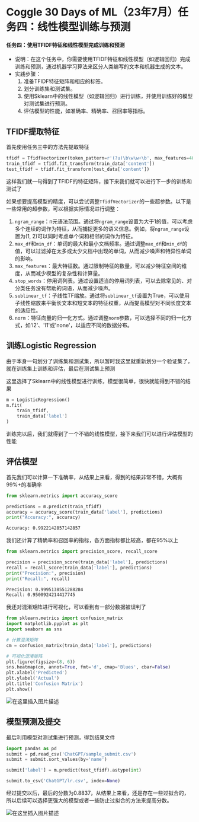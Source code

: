 # Coggle 30 Days of ML（23年7月）任务四：线性模型训练与预测



#### 任务四：使用TFIDF特征和线性模型完成训练和预测

- 说明：在这个任务中，你需要使用TFIDF特征和线性模型（如逻辑回归）完成训练和预测，通过机器学习算法来区分人类编写的文本和机器生成的文本。
- 实践步骤：
  1. 准备TFIDF特征矩阵和相应的标签。
  2. 划分训练集和测试集。
  3. 使用Sklearn中的线性模型（如逻辑回归）进行训练，并使用训练好的模型对测试集进行预测。
  4. 评估模型的性能，如准确率、精确率、召回率等指标。



## TFIDF提取特征

首先使用任务三中的方法先提取特征

```python
tfidf = TfidfVectorizer(token_pattern=r'(?u)\b\w\w+\b', max_features=4000, ngram_range=(1, 2))
train_tfidf = tfidf.fit_transform(train_data['content'])
test_tfidf = tfidf.fit_transform(test_data['content'])
```

这样我们就一句得到了TFIDF的特征矩阵，接下来我们就可以进行下一步的训练和测试了

如果想要提高模型的精度，可以尝试调整`TfidfVectorizer`的一些超参数。以下是一些常用的超参数，可以根据实际情况进行调整：

1. `ngram_range`：n元语法范围。通过将`ngram_range`设置为大于1的值，可以考虑多个连续的词作为特征，从而捕捉更多的语义信息。例如，将`ngram_range`设置为(1, 2)可以同时考虑单个词和相邻的词作为特征。
2. `max_df`和`min_df`：单词的最大和最小文档频率。通过调整`max_df`和`min_df`的值，可以过滤掉在太多或太少文档中出现的单词，从而减少噪声和特异性单词的影响。
3. `max_features`：最大特征数。通过限制特征的数量，可以减少特征空间的维度，从而减少模型的复杂性和计算量。
4. `stop_words`：停用词列表。通过设置适当的停用词列表，可以去除常见的、对分类任务没有帮助的词语，从而减少噪声。
5. `sublinear_tf`：子线性TF缩放。通过将`sublinear_tf`设置为True，可以使用子线性缩放来平衡长文本和短文本的特征权重，从而提高模型对不同长度文本的适应性。
6. `norm`：特征向量的归一化方式。通过调整`norm`参数，可以选择不同的归一化方式，如'l2'、'l1'或'none'，以适应不同的数据分布。



## 训练Logistic Regression

由于本身一句划分了训练集和测试集，所以暂时我这里就重新划分一个验证集了，就在训练集上训练和评估，最后在测试集上预测

这里选择了Sklearn中的线性模型进行训练，模型很简单，很快就能得到不错的结果

```python
m = LogisticRegression()
m.fit(
    train_tfidf,
    train_data['label']
)
```

训练完以后，我们就得到了一个不错的线性模型，接下来我们可以进行评估模型的性能



## 评估模型

首先我们可以计算一下准确率，从结果上来看，得到的结果非常不错，大概有99%+的准确率

```python
from sklearn.metrics import accuracy_score

predictions = m.predict(train_tfidf)
accuracy = accuracy_score(train_data['label'], predictions)
print("Accuracy:", accuracy)
```

```bash
Accuracy: 0.9922142857142857
```

我们还计算了精确率和召回率的指标，各方面指标都比较高，都在95%以上

```python
from sklearn.metrics import precision_score, recall_score

precision = precision_score(train_data['label'], predictions)
recall = recall_score(train_data['label'], predictions)
print("Precision:", precision)
print("Recall:", recall)
```

```bash
Precision: 0.9995138551288284
Recall: 0.9500924214417745
```

我还对混淆矩阵进行可视化，可以看到有一部分数据被误判了

```python
from sklearn.metrics import confusion_matrix
import matplotlib.pyplot as plt
import seaborn as sns

# 计算混淆矩阵
cm = confusion_matrix(train_data['label'], predictions)

# 可视化混淆矩阵
plt.figure(figsize=(8, 6))
sns.heatmap(cm, annot=True, fmt='d', cmap='Blues', cbar=False)
plt.xlabel('Predicted')
plt.ylabel('Actual')
plt.title('Confusion Matrix')
plt.show()
```

![在这里插入图片描述](https://img-blog.csdnimg.cn/1e3968ba9e554062aabd71079cee6de4.png)

## 模型预测及提交

最后利用模型对测试集进行预测，得到结果文件

```python
import pandas as pd
submit = pd.read_csv('ChatGPT/sample_submit.csv')
submit = submit.sort_values(by='name')

submit['label'] = m.predict(test_tfidf).astype(int)

submit.to_csv('ChatGPT/lr.csv', index=None)
```

经过提交以后，最后的分数为0.8837，从结果上来看，还是存在一些过拟合的，所以后续可以选择更强大的模型或者一些防止过拟合的方法来提高分数。

![在这里插入图片描述](https://img-blog.csdnimg.cn/74cb1dff2dbb4b16b0a82dc152d74e6a.png)